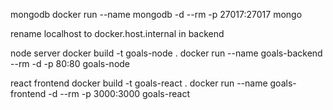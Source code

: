 mongodb
docker run --name mongodb -d --rm -p 27017:27017  mongo

rename localhost to docker.host.internal in backend

node server
docker build -t goals-node .
docker run --name goals-backend --rm -d -p 80:80 goals-node

react frontend
docker build -t goals-react .
docker run --name goals-frontend -d --rm -p 3000:3000 goals-react